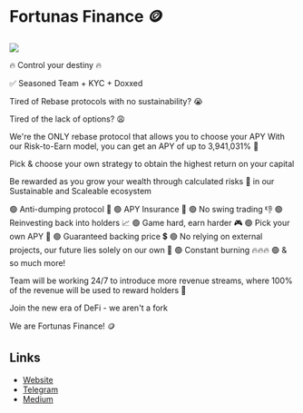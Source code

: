 
# Fortunas Finance 🪙

[![](https://files.catbox.moe/jiudrz.jpg)](https://files.catbox.moe/wb60e0.mp4)

🔥 Control your destiny 🔥

✅ Seasoned Team + KYC + Doxxed 

Tired of Rebase protocols with no sustainability? 😭

Tired of the lack of options? 😩

We're the ONLY rebase protocol that allows you to choose your APY
With our Risk-to-Earn model, you can get an APY of up to 3,941,031% 🤑

Pick & choose your own strategy to obtain the highest return on your capital

Be rewarded as you grow your wealth through calculated risks 🎲 in our Sustainable and Scaleable ecosystem 

🟢 Anti-dumping protocol 🚫 
🟢 APY Insurance 🔰
🟢 No swing trading 👎
🟢 Reinvesting back into holders 📈
🟢 Game hard, earn harder 🎮
🟢 Pick your own APY 🎲
🟢 Guaranteed backing price 💲
🟢 No relying on external projects, our future lies solely on our own 💪
🟢 Constant burning 🔥🔥🔥 
🟢 & so much more!

Team will be working 24/7 to introduce more revenue streams, where 100% of the revenue will be used to reward holders 🙌 

Join the new era of DeFi - we aren't a fork

We are Fortunas Finance! 🪙

## Links

- [Website](https://fortunas.finance/)
- [Telegram](https://t.me/fortunas_fi)
- [Medium](https://bit.ly/38ps8d2)